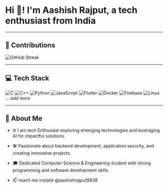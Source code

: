 # Hi 👋! I'm Aashish Rajput, a tech enthusiast from India



---

## 🐍 Contributions

![GitHub Streak](https://github-readme-streak-stats.herokuapp.com/?user=aashishrajput9838&theme=dark&hide_border=true)

---

## 💻 Tech Stack
![C](https://img.shields.io/badge/-C-00599C?style=flat&logo=c)
![C++](https://img.shields.io/badge/-C++-00599C?style=flat&logo=c%2B%2B)
![Python](https://img.shields.io/badge/-Python-3776AB?style=flat&logo=python)
![JavaScript](https://img.shields.io/badge/-JavaScript-F7DF1E?style=flat&logo=javascript)
![Flutter](https://img.shields.io/badge/-Flutter-02569B?style=flat&logo=flutter)
![Docker](https://img.shields.io/badge/-Docker-2496ED?style=flat&logo=docker)
![Firebase](https://img.shields.io/badge/-Firebase-FFCA28?style=flat&logo=firebase)
![Linux](https://img.shields.io/badge/-Linux-FCC624?style=flat&logo=linux)
... _add more_

---

## 🚀 About Me
- 🌐 I am tech Enthusiast exploring emerging technologies and leveraging AI for impactful solutions.
- 🛠️ Passionate about backend development, application security, and creating innovative projects.
- 🎓 Dedicated Computer Science & Engineering student with strong programming and software development skills.

- 📫 reach me instaId-@aashishrajput9838

<!---
aashishrajput9838/aashishrajput9838 is a ✨ special ✨ repository because its `README.md` (this file) appears on your GitHub profile.
You can click the Preview link to take a look at your changes.
--->
